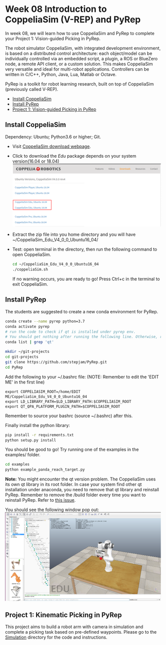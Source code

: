 # Week 08 Introduction to CoppeliaSim (V-REP) and PyRep
In week 08, we will learn how to use CoppeliaSim and PyRep to complete your Project 1: Vision-guided Picking in PyRep.

The robot simulator CoppeliaSim, with integrated development environment, is based on a distributed control architecture: each object/model can be individually controlled via an embedded script, a plugin, a ROS or BlueZero node, a remote API client, or a custom solution. This makes CoppeliaSim very versatile and ideal for multi-robot applications. Controllers can be written in C/C++, Python, Java, Lua, Matlab or Octave.

PyRep is a toolkit for robot learning research, built on top of CoppeliaSim (previously called V-REP).

- [Install CoppeliaSim](#Install-CoppeliaSim)
- [Install PyRep](#Install-PyRep)
- [Project 1: Vision-guided Picking in PyRep](#Project-1:-Vision-guided-Picking-in-PyRep)

## Install CoppeliaSim
Dependency: Ubuntu; Python3.6 or higher; Git.

- Visit [CoppeliaSim download webpage](https://www.coppeliarobotics.com/ubuntuVersions).

- Click to download the *Edu* package depends on your system version(16.04 or 18.04)
![](downloads_webpage.png)

- Extract the zip file into you home directory and you will have ~/CoppeliaSim_Edu_V4_0_0_Ubuntu16_04/

- Test: open terminal in the directory, then run the following command to open CoppeliaSim.
    ```bash
    cd ~/CoppeliaSim_Edu_V4_0_0_Ubuntu16_04
    ./coppeliaSim.sh
    ```
    If no warning occurs, you are ready to go! Press Ctrl+c in the terminal to exit CoppeliaSim.

## Install PyRep  
The students are suggested to create a new conda environment for PyRep.
```bash
conda create --name pyrep python=3.7
conda activate pyrep
# run the code to check if qt is installed under pyrep env.
# You should get nothing after running the following line. Otherwise, refer to the note to remove the qt under pyrep env
conda list | grep 'qt'
```

```bash
mkdir ~/git-projects
cd git-projects
git clone https://github.com/stepjam/PyRep.git
cd PyRep
```
Add the following to your ~/.bashrc file: (NOTE: Remember to edit the 'EDIT ME' in the first line)
```
export COPPELIASIM_ROOT=/home/EDIT ME/CoppeliaSim_Edu_V4_0_0_Ubuntu16_04
export LD_LIBRARY_PATH=$LD_LIBRARY_PATH:$COPPELIASIM_ROOT
export QT_QPA_PLATFORM_PLUGIN_PATH=$COPPELIASIM_ROOT
```
Remember to source your bashrc (source ~/.bashrc) after this.

Finally install the python library:
```bash
pip install -r requirements.txt
python setup.py install
```
You should be good to go! Try running one of the examples in the examples/ folder.
```bash
cd examples
python example_panda_reach_target.py
```
**Note:** You  might encounter the qt version problem. The CoppeliaSim uses its own qt library in its root folder. In case your system find other qt installation under anaconda, you need to remove that qt library and reinstall PyRep. Remember to remove the /build folder every time you want to reinstall PyRep. Refer to [this issue](https://github.com/stepjam/PyRep/issues/76).

You should see the following window pop out:
![](exmple_panda_reach_target.png)

## Project 1: Kinematic Picking in PyRep
This project aims to build a robot arm with camera in simulation and complete a picking task based on pre-defined waypoints. Please go to the [Simulation](../Simulation) directory for the code and instructions.
